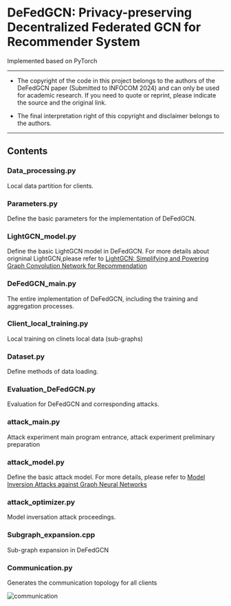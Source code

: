 # DeFedGCN: Privacy-preserving Decentralized Federated GCN for Recommender System

Implemented based on PyTorch

***
- The copyright of the code in this project belongs to the authors of the DeFedGCN paper (Submitted to INFOCOM 2024) and can only be used for academic research. If you need to quote or reprint, please indicate the source and the original link.

- The final interpretation right of this copyright and disclaimer belongs to the authors.
***

## Contents

### Data_processing.py 
Local data partition for clients.

### Parameters.py
Define the basic parameters for the implementation of DeFedGCN.

### LightGCN_model.py
Define the basic LightGCN model in DeFedGCN.
For more details about origninal LightGCN,please refer to [LightGCN: Simplifying and Powering Graph Convolution Network for Recommendation](https://dl.acm.org/doi/abs/10.1145/3397271.3401063)

### DeFedGCN_main.py 
The entire implementation of DeFedGCN, including the training and aggregation processes.

### Client_local_training.py 
Local training on clinets local data (sub-graphs)

### Dataset.py 
Define methods of data loading.

### Evaluation_DeFedGCN.py 
Evaluation for DeFedGCN and corresponding attacks.

### attack_main.py 
Attack experiment main program entrance, attack experiment preliminary preparation

### attack_model.py 
Define the basic attack model.
For more details, please refer to [Model Inversion Attacks against Graph Neural Networks](https://ieeexplore.ieee.org/abstract/document/9895303)

### attack_optimizer.py 
Model inversation attack proceedings.

### Subgraph_expansion.cpp
Sub-graph expansion in DeFedGCN

### Communication.py  
Generates the communication topology for all clients

![communication ](https://github.com/kqkq926/DeFedGCN/assets/97420917/b02f5249-aad0-4c7c-95f4-e802d8c81c6a)







